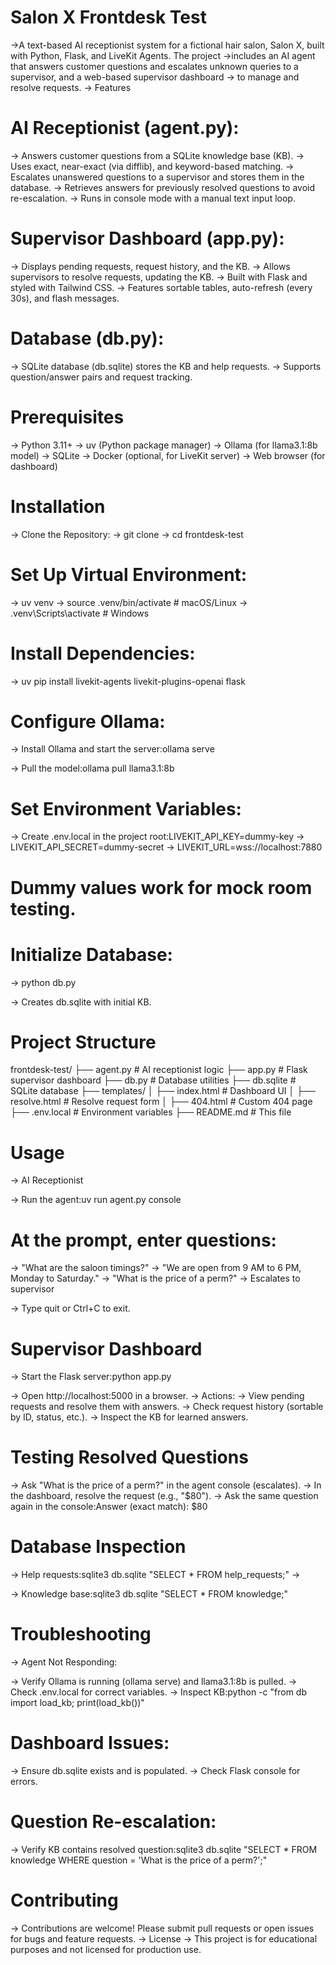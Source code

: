 # Salon X Frontdesk Test
->A text-based AI receptionist system for a fictional hair salon, Salon X, built with Python, Flask, and LiveKit Agents. The project ->includes an AI agent that answers customer questions and escalates unknown queries to a supervisor, and a web-based supervisor dashboard -> to manage and resolve requests.
-> Features

# AI Receptionist (agent.py):

-> Answers customer questions from a SQLite knowledge base (KB).
-> Uses exact, near-exact (via difflib), and keyword-based matching.
-> Escalates unanswered questions to a supervisor and stores them in the database.
-> Retrieves answers for previously resolved questions to avoid re-escalation.
-> Runs in console mode with a manual text input loop.


# Supervisor Dashboard (app.py):

-> Displays pending requests, request history, and the KB.
-> Allows supervisors to resolve requests, updating the KB.
-> Built with Flask and styled with Tailwind CSS.
-> Features sortable tables, auto-refresh (every 30s), and flash messages.


# Database (db.py):

-> SQLite database (db.sqlite) stores the KB and help requests.
-> Supports question/answer pairs and request tracking.



# Prerequisites

-> Python 3.11+
-> uv (Python package manager)
-> Ollama (for llama3.1:8b model)
-> SQLite
-> Docker (optional, for LiveKit server)
-> Web browser (for dashboard)

# Installation

-> Clone the Repository:
-> git clone <repository-url>
-> cd frontdesk-test


# Set Up Virtual Environment:
-> uv venv
-> source .venv/bin/activate  # macOS/Linux
-> .venv\Scripts\activate     # Windows


# Install Dependencies:
-> uv pip install livekit-agents livekit-plugins-openai flask


# Configure Ollama:

-> Install Ollama and start the server:ollama serve


-> Pull the model:ollama pull llama3.1:8b




# Set Environment Variables:

-> Create .env.local in the project root:LIVEKIT_API_KEY=dummy-key
-> LIVEKIT_API_SECRET=dummy-secret
-> LIVEKIT_URL=wss://localhost:7880


# Dummy values work for mock room testing.


# Initialize Database:
-> python db.py

-> Creates db.sqlite with initial KB.


# Project Structure
frontdesk-test/
├── agent.py          # AI receptionist logic
├── app.py            # Flask supervisor dashboard
├── db.py             # Database utilities
├── db.sqlite         # SQLite database
├── templates/
│   ├── index.html    # Dashboard UI
│   ├── resolve.html  # Resolve request form
│   ├── 404.html      # Custom 404 page
├── .env.local        # Environment variables
├── README.md         # This file

# Usage
-> AI Receptionist

-> Run the agent:uv run agent.py console


# At the prompt, enter questions:
-> "What are the saloon timings?" → "We are open from 9 AM to 6 PM, Monday to Saturday."
-> "What is the price of a perm?" → Escalates to supervisor


-> Type quit or Ctrl+C to exit.

# Supervisor Dashboard

-> Start the Flask server:python app.py


-> Open http://localhost:5000 in a browser.
-> Actions:
-> View pending requests and resolve them with answers.
-> Check request history (sortable by ID, status, etc.).
-> Inspect the KB for learned answers.



# Testing Resolved Questions

-> Ask "What is the price of a perm?" in the agent console (escalates).
-> In the dashboard, resolve the request (e.g., "$80").
-> Ask the same question again in the console:Answer (exact match): $80



# Database Inspection

-> Help requests:sqlite3 db.sqlite "SELECT * FROM help_requests;"
-> 

-> Knowledge base:sqlite3 db.sqlite "SELECT * FROM knowledge;"



# Troubleshooting

-> Agent Not Responding:

-> Verify Ollama is running (ollama serve) and llama3.1:8b is pulled.
-> Check .env.local for correct variables.
-> Inspect KB:python -c "from db import load_kb; print(load_kb())"




# Dashboard Issues:

-> Ensure db.sqlite exists and is populated.
-> Check Flask console for errors.


# Question Re-escalation:

-> Verify KB contains resolved question:sqlite3 db.sqlite "SELECT * FROM knowledge WHERE question = 'What is the price of a perm?';"





# Contributing
-> Contributions are welcome! Please submit pull requests or open issues for bugs and feature requests.
-> License
-> This project is for educational purposes and not licensed for production use.